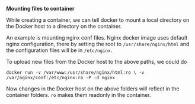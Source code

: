 **Mounting files to container**

While creating a container, we can tell docker to mount a local directory on the Docker host to a directory
on the container. 

An example is mounting nginx conf files. Nginx docker image uses default nginx configuration, there by setting
the root to `/usr/share/nginx/html` and the configuration files will be in `/etc/nginx`.

To upload new files from the Docker host to the above paths, we could do

`docker run -v /var/www:/usr/share/nginx/html:ro \ -v /var/nginx/conf:/etc/nginx:ro -P -d nginx`

Now changes in the Docker host on the above folders will reflect in the container folders. `ro` makes them 
readonly in the container.
